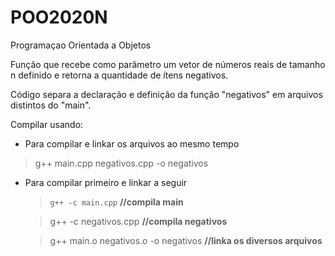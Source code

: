 # POO2020N
Programaçao Orientada a Objetos

Função que recebe como parâmetro um vetor de números reais de tamanho n definido e retorna a quantidade de ítens negativos.

Código separa a declaração e definição da função "negativos" em arquivos distintos do "main".

Compilar usando:

- Para compilar e linkar os arquivos ao mesmo tempo
> g++ main.cpp negativos.cpp -o negativos  


- Para compilar primeiro e linkar a seguir

     > `g++ -c main.cpp`                         **//compila main**

     > g++ -c negativos.cpp                    **//compila negativos**

     > g++ main.o negativos.o -o negativos     **//linka os diversos arquivos**

